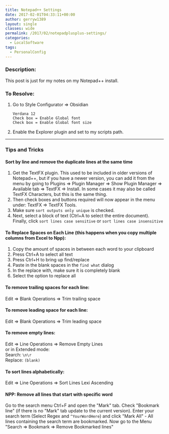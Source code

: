 ```yaml
---
title: Notepad++ Settings
date: 2017-02-01T04:33:11+00:00
author: gerryw1389
layout: single
classes: wide
permalink: /2017/02/notepadplusplus-settings/
categories:
  - LocalSoftware
tags:
  - PersonalConfig
---
```

<!--more-->

### Description:

This post is just for my notes on my Notepad++ install.

### To Resolve:

1. Go to Style Configurator => Obsidian

   ```escape
   Verdana 12
   Check box = Enable Global font
   Check box = Enable Global font size
   ```

2. Enable the Explorer plugin and set to my scripts path.

----
### Tips and Tricks

#### Sort by line and remove the duplicate lines at the same time
1. Get the TextFX plugin. This used to be included in older versions of Notepad++, but if you have a newer version, you can add it from the menu by going to Plugins => Plugin Manager => Show Plugin Manager => Available tab => TextFX => Install. In some cases it may also be called TextFX Characters, but this is the same thing.
2. Then check boxes and buttons required will now appear in the menu under: TextFX => TextFX Tools.
3. Make sure `sort outputs only unique` is checked.
4. Next, select a block of text (Ctrl+A to select the entire document). Finally, click `sort lines case sensitive` or `sort lines case insensitive`

#### To Replace Spaces on Each Line (this happens when you copy multiple columns from Excel to Npp):
1. Copy the amount of spaces in between each word to your clipboard  
2. Press Ctrl+A to select all text  
3. Press Ctrl+H to bring up find/replace  
4. Paste in the blank spaces in the `find what` dialog  
5. In the replace with, make sure it is completely blank  
6. Select the option to replace all

#### To remove trailing spaces for each line:  
Edit => Blank Operations => Trim trailing space

#### To remove leading space for each line:  
Edit => Blank Operations => Trim leading space

#### To remove empty lines:  
Edit => Line Operations => Remove Empty Lines  
or in Extended mode:  
Search: `\n\r`  
Replace: `(blank)`

#### To sort lines alphabetically:  
Edit => Line Operations => Sort Lines Lexi Ascending

#### NPP: Remove all lines that start with specific word
Go to the search menu Ctrl+F and open the "Mark" tab.
Check "Bookmark line" (if there is no "Mark" tab update to the current version).
Enter your search term (Select Regex and `^YourWordHere`) and click "Mark All" - All lines containing the search term are bookmarked.
Now go to the Menu "Search => Bookmark => Remove Bookmarked lines"

